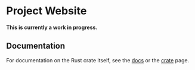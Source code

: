 # Project Website

**This is currently a work in progress.**

## Documentation

For documentation on the Rust crate itself, see the [docs](https://docs.rs/qbar) or the [crate](https://crates.io/crates/qbar) page.
